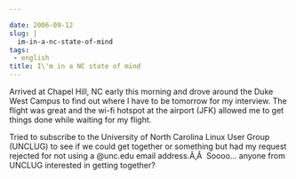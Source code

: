 ```yaml
---

date: 2006-09-12
slug: |
  im-in-a-nc-state-of-mind
tags:
 - english
title: I\'m in a NC state of mind
---
```


Arrived at Chapel Hill, NC early this morning and drove around the Duke
West Campus to find out where I have to be tomorrow for my interview.
The flight was great and the wi-fi hotspot at the airport (JFK) allowed
me to get things done while waiting for my flight.

Tried to subscribe to the University of North Carolina Linux User Group
(UNCLUG) to see if we could get together or something but had my request
rejected for not using a \@unc.edu email address.Ã‚Â  Soooo... anyone
from UNCLUG interested in getting together?
